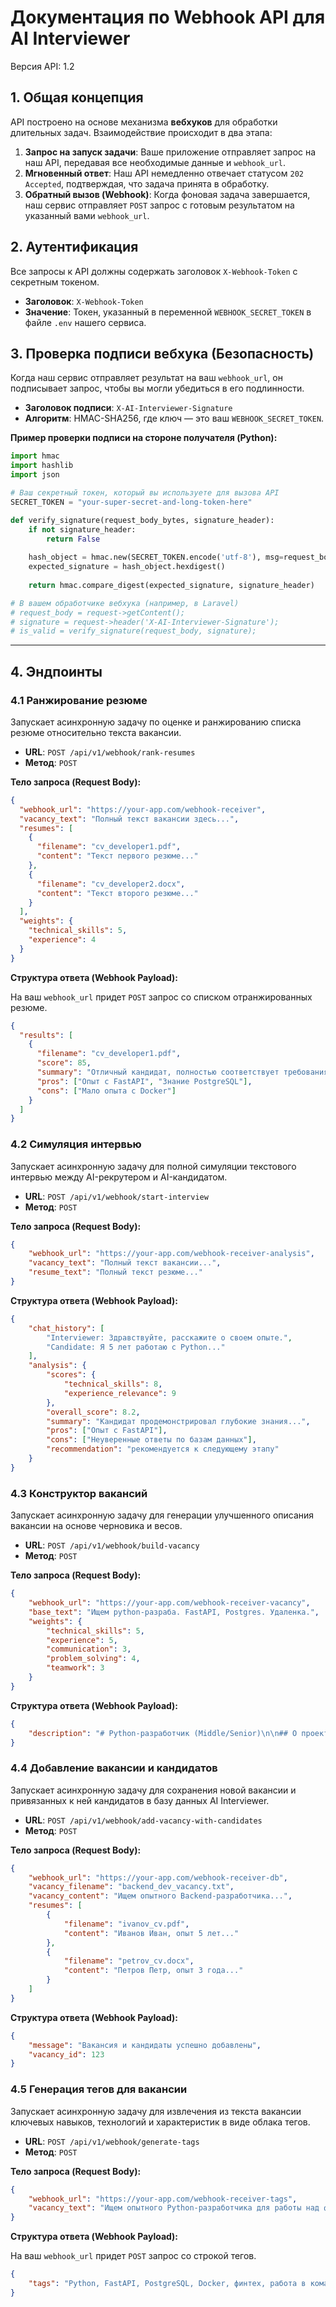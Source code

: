 # Документация по Webhook API для AI Interviewer

Версия API: 1.2

## 1. Общая концепция

API построено на основе механизма **вебхуков** для обработки длительных задач. Взаимодействие происходит в два этапа:

1.  **Запрос на запуск задачи**: Ваше приложение отправляет запрос на наш API, передавая все необходимые данные и `webhook_url`.
2.  **Мгновенный ответ**: Наш API немедленно отвечает статусом `202 Accepted`, подтверждая, что задача принята в обработку.
3.  **Обратный вызов (Webhook)**: Когда фоновая задача завершается, наш сервис отправляет `POST` запрос с готовым результатом на указанный вами `webhook_url`.

## 2. Аутентификация

Все запросы к API должны содержать заголовок `X-Webhook-Token` с секретным токеном.

- **Заголовок**: `X-Webhook-Token`
- **Значение**: Токен, указанный в переменной `WEBHOOK_SECRET_TOKEN` в файле `.env` нашего сервиса.

## 3. Проверка подписи вебхука (Безопасность)

Когда наш сервис отправляет результат на ваш `webhook_url`, он подписывает запрос, чтобы вы могли убедиться в его подлинности.

- **Заголовок подписи**: `X-AI-Interviewer-Signature`
- **Алгоритм**: HMAC-SHA256, где ключ — это ваш `WEBHOOK_SECRET_TOKEN`.

**Пример проверки подписи на стороне получателя (Python):**
```python
import hmac
import hashlib
import json

# Ваш секретный токен, который вы используете для вызова API
SECRET_TOKEN = "your-super-secret-and-long-token-here"

def verify_signature(request_body_bytes, signature_header):
    if not signature_header:
        return False
    
    hash_object = hmac.new(SECRET_TOKEN.encode('utf-8'), msg=request_body_bytes, digestmod=hashlib.sha256)
    expected_signature = hash_object.hexdigest()
    
    return hmac.compare_digest(expected_signature, signature_header)

# В вашем обработчике вебхука (например, в Laravel)
# request_body = request->getContent();
# signature = request->header('X-AI-Interviewer-Signature');
# is_valid = verify_signature(request_body, signature);
```

---

## 4. Эндпоинты

### 4.1 Ранжирование резюме

Запускает асинхронную задачу по оценке и ранжированию списка резюме относительно текста вакансии.

- **URL**: `POST /api/v1/webhook/rank-resumes`
- **Метод**: `POST`

**Тело запроса (Request Body):**

```json
{
  "webhook_url": "https://your-app.com/webhook-receiver",
  "vacancy_text": "Полный текст вакансии здесь...",
  "resumes": [
    {
      "filename": "cv_developer1.pdf",
      "content": "Текст первого резюме..."
    },
    {
      "filename": "cv_developer2.docx",
      "content": "Текст второго резюме..."
    }
  ],
  "weights": {
    "technical_skills": 5,
    "experience": 4
  }
}
```

**Структура ответа (Webhook Payload):**

На ваш `webhook_url` придет `POST` запрос со списком отранжированных резюме.

```json
{
  "results": [
    {
      "filename": "cv_developer1.pdf",
      "score": 85,
      "summary": "Отличный кандидат, полностью соответствует требованиям...",
      "pros": ["Опыт с FastAPI", "Знание PostgreSQL"],
      "cons": ["Мало опыта с Docker"]
    }
  ]
}
```

### 4.2 Симуляция интервью

Запускает асинхронную задачу для полной симуляции текстового интервью между AI-рекрутером и AI-кандидатом.

- **URL**: `POST /api/v1/webhook/start-interview`
- **Метод**: `POST`

**Тело запроса (Request Body):**

```json
{
    "webhook_url": "https://your-app.com/webhook-receiver-analysis",
    "vacancy_text": "Полный текст вакансии...",
    "resume_text": "Полный текст резюме..."
}
```

**Структура ответа (Webhook Payload):**

```json
{
    "chat_history": [
        "Interviewer: Здравствуйте, расскажите о своем опыте.",
        "Candidate: Я 5 лет работаю с Python..."
    ],
    "analysis": {
        "scores": {
            "technical_skills": 8,
            "experience_relevance": 9
        },
        "overall_score": 8.2,
        "summary": "Кандидат продемонстрировал глубокие знания...",
        "pros": ["Опыт с FastAPI"],
        "cons": ["Неуверенные ответы по базам данных"],
        "recommendation": "рекомендуется к следующему этапу"
    }
}
```

### 4.3 Конструктор вакансий

Запускает асинхронную задачу для генерации улучшенного описания вакансии на основе черновика и весов.

- **URL**: `POST /api/v1/webhook/build-vacancy`
- **Метод**: `POST`

**Тело запроса (Request Body):**

```json
{
    "webhook_url": "https://your-app.com/webhook-receiver-vacancy",
    "base_text": "Ищем python-разраба. FastAPI, Postgres. Удаленка.",
    "weights": {
        "technical_skills": 5,
        "experience": 5,
        "communication": 3,
        "problem_solving": 4,
        "teamwork": 3
    }
}
```

**Структура ответа (Webhook Payload):**

```json
{
    "description": "# Python-разработчик (Middle/Senior)\n\n## О проекте..."
}
```

### 4.4 Добавление вакансии и кандидатов

Запускает асинхронную задачу для сохранения новой вакансии и привязанных к ней кандидатов в базу данных AI Interviewer.

- **URL**: `POST /api/v1/webhook/add-vacancy-with-candidates`
- **Метод**: `POST`

**Тело запроса (Request Body):**

```json
{
    "webhook_url": "https://your-app.com/webhook-receiver-db",
    "vacancy_filename": "backend_dev_vacancy.txt",
    "vacancy_content": "Ищем опытного Backend-разработчика...",
    "resumes": [
        {
            "filename": "ivanov_cv.pdf",
            "content": "Иванов Иван, опыт 5 лет..."
        },
        {
            "filename": "petrov_cv.docx",
            "content": "Петров Петр, опыт 3 года..."
        }
    ]
}
```

**Структура ответа (Webhook Payload):**

```json
{
    "message": "Вакансия и кандидаты успешно добавлены",
    "vacancy_id": 123
}
```

### 4.5 Генерация тегов для вакансии

Запускает асинхронную задачу для извлечения из текста вакансии ключевых навыков, технологий и характеристик в виде облака тегов.

- **URL**: `POST /api/v1/webhook/generate-tags`
- **Метод**: `POST`

**Тело запроса (Request Body):**

```json
{
    "webhook_url": "https://your-app.com/webhook-receiver-tags",
    "vacancy_text": "Ищем опытного Python-разработчика для работы над финтех-проектом. Требуется знание FastAPI, PostgreSQL и Docker. Важна работа в команде и опыт с CI/CD."
}
```

**Структура ответа (Webhook Payload):**

На ваш `webhook_url` придет `POST` запрос со строкой тегов.

```json
{
    "tags": "Python, FastAPI, PostgreSQL, Docker, финтех, работа в команде, CI/CD, разработка API"
}
```
